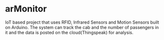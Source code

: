 # arMonitor
IoT based project that uses RFID, Infrared Sensors and Motion Sensors built on Arduino. The system can track the cab and the number of passengers in it and the data is posted on the cloud(Thingspeak) for analysis.
